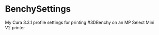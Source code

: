 # BenchySettings
My Cura 3.3.1 profile settings for printing #3DBenchy on an MP Select Mini V2 printer
